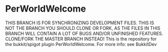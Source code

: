 # PerWorldWelcome
THIS BRANCH IS FOR SYNCHRONIZING DEVELOPMENT FILES. THIS IS NOT THE BRANCH YOU SHOULD CLONE OR FORK, AS THE FILES IN THIS BRANCH WILL CONTAIN A LOT OF BUGS AND/OR UNFINISHED FEATURES. CLONE/FORK THE MASTER BRANCH INSTEAD!
This is the repository for the bukkit/spigot plugin PerWorldWelcome. For more info: see BukkitDev
